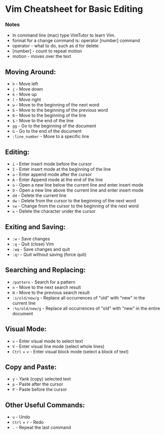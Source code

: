 # Vim Cheatsheet for Basic Editing
### Notes
- In command line (mac) type VimTutor to learn Vim.
- format for a change command is:
    operator \[number\] command
- operator - what to do, such as d for delete
- \[number\] - count to repeat motion
- motion - moves over the text

## Moving Around:
- `h` - Move left
- `j` - Move down
- `k` - Move up
- `l` - Move right
- `w` - Move to the beginning of the next word
- `b` - Move to the beginning of the previous word
- `0` - Move to the beginning of the line
- `$` - Move to the end of the line
- `gg` - Go to the beginning of the document
- `G` - Go to the end of the document
- `:line_number` - Move to a specific line

## Editing:
- `i` - Enter insert mode before the cursor
- `I` - Enter insert mode at the beginning of the line
- `a` - Enter append mode after the cursor
- `A` - Enter Append mode at the end of the line
- `o` - Open a new line below the current line and enter insert mode
- `O` - Open a new line above the current line and enter insert mode
- `dd` - Delete the current line
- `dw` - Delete from the cursor to the beginning of the next word
- `cw` - Change from the cursor to the beginning of the next word
- `x` - Delete the character under the cursor

## Exiting and Saving:
- `:w` - Save changes
- `:q` - Quit (close) Vim
- `:wq` - Save changes and quit
- `:q!` - Quit without saving (force quit)

## Searching and Replacing:
- `/pattern` - Search for a pattern
- `n` - Move to the next search result
- `N` - Move to the previous search result
- `:s/old/new/g` - Replace all occurrences of "old" with "new" in the current line
- `:%s/old/new/g` - Replace all occurrences of "old" with "new" in the entire document

## Visual Mode:
- `v` - Enter visual mode to select text
- `V` - Enter visual line mode (select whole lines)
- `Ctrl` + `v` - Enter visual block mode (select a block of text)

## Copy and Paste:
- `y` - Yank (copy) selected text
- `p` - Paste after the cursor
- `P` - Paste before the cursor

## Other Useful Commands:
- `u` - Undo
- `Ctrl` + `r` - Redo
- `.` - Repeat the last command
